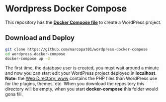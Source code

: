 # Wordpress Docker Compose
This repository has the [**Docker Compose file**](docker-compose.yml) to create a WordPress project.

## Download and Deploy
```bash
git clone https://github.com/marcopat01/wordpress-docker-compose
cd wordpress-docker-compose
docker-compose up -d
```
The first time, the database user is created, you must wait around a minute and now you can start edit your WordPress project deployed in **localhost**.
**Note:** the [Web Directory: www](www) contains the PHP files than WordPress use for the plugins, themes, etc. When you download the repository this directory will be empty, when you start **docker-compose** this folder would gona fill.
